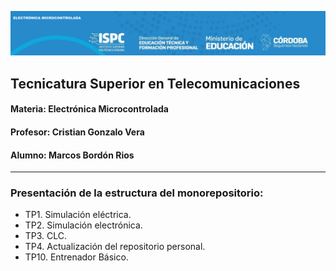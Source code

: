 ![alt text](TP10/E.%20Assets/logo_ispc_em.png)  
## **Tecnicatura Superior en Telecomunicaciones**
#### **Materia: Electrónica Microcontrolada**
#### **Profesor: Cristian Gonzalo Vera**
#### **Alumno: Marcos Bordón Rios**
---
### **Presentación de la estructura del monorepositorio:**
 - TP1. Simulación eléctrica.  
 - TP2. Simulación electrónica.  
 - TP3. CLC.  
 - TP4. Actualización del repositorio personal.  
 - TP10. Entrenador Básico.  
